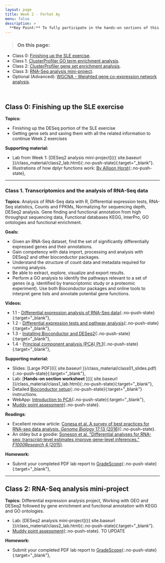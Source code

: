 ```yaml
---
layout: page
title: Week 2 - Ferhat Ay
menu: false
description: >
  **Key Point:** To fully participate in the hands-on sections of this course you will need to refresh your R and UNIX skills as well as have access to specific software on your own laptop that you bring to each class.
---
```


> ### On this page:
- Class 0: [Finishing up the SLE exercise](#0).
- Class 1. [ClusterProfiler GO term enrichment analysis](#1).
- Class 2: [ClusterProfiler gene set enrichment analysis](#2).
- Class 3: [RNA-Seq analysis mini-project](#3).
- Optional (Advanced): [WGCNA - Weighted gene co-expression network analysis](#4).
<br/>

<a name="0"></a>
## Class 0: Finishing up the SLE exercise 

**Topics:**  
- Finishing up the DESeq portion of the SLE exercise
- Getting gene sets and saving them with all the related information to continue Week 2 exercises

**Supporting material:**  
- Lab from Week 1: [DESeq2 analysis mini-project]({{ site.baseurl }}/class_material/class2_lab.html){:.no-push-state}{:target="_blank"}.  
- Illustrations of how dplyr functions work: [By Allison Horst](https://allisonhorst.com/r-packages-functions){:.no-push-state}, 



--- 
<a name="1"></a>
### Class 1. Transcriptomics and the analysis of RNA-Seq data

**Topics:** 
Analysis of RNA-Seq data with R, Differential expression tests, RNA-Seq statistics, Counts and FPKMs, Normalizing for sequencing depth, DESeq2 analysis. Gene finding and functional annotation from high throughput sequencing data, Functional databases KEGG, InterPro, GO ontologies and functional enrichment.  


**Goals:**  
- Given an RNA-Seq dataset, find the set of significantly differentially expressed genes and their annotations.  
- Gain competency with data import, processing and analysis with DESeq2 and other bioconductor packages.  
- Understand the structure of count data and metadata required for running analysis.  
- Be able to extract, explore, visualize and export results.  
- Perform a GO analysis to identify the pathways relevant to a set of genes (e.g. identified by transcriptomic study or a proteomic experiment). Use both Bioconductor packages and online tools to interpret gene lists and annotate potential gene functions.

**Videos:**
- 1.1 - [Differential expression analysis of RNA-Seq data](https://youtu.be/JxMpV6QUxS0){:.no-push-state}{:target="_blank"},  
- 1.2 - [Differential expression tests and pathway analysis](https://youtu.be/Wjxh8Cw1n1s){:.no-push-state}{:target="_blank"},    
- 1.3 - [Installing Bioconductor and DESeq2](http://youtu.be/aekKXg0U1Rg){:.no-push-state}{:target="_blank"},    
- 1.4 - [Principal component analysis (PCA) Pt.1](http://youtu.be/Olm0gW6OXIg){:.no-push-state}{:target="_blank"},   


**Supporting material:**
- Slides: [Large PDF]({{ site.baseurl }}/class_material/class01_slides.pdf){:.no-push-state}{:target="_blank"},  
- Lab: [**Hands-on section worksheet**  ]({{ site.baseurl }}/class_material/class1_lab.html){:.no-push-state}{:target="_blank"},  
- Detailed [Bioconductor setup](https://bioboot.github.io/bggn213_W23//class-material/bioconductor_setup/){:.no-push-state}{:target="_blank"} instructions.
- WebApp: [Introduction to PCA](https://bioboot.github.io/bggn213_W23/class-material/pca/){:.no-push-state}{:target="_blank"},  
- [Muddy point assessment](https://forms.gle/DjpHctStFB15vaow6){:.no-push-state}. 


**Readings**:
 - Excellent review article: [Conesa et al. A survey of best practices for RNA-seq data analysis. _Genome Biology_ 17:13 (2016)](http://genomebiology.biomedcentral.com/articles/10.1186/s13059-016-0881-8){:.no-push-state}.  
 - An oldey but a goodie: [Soneson et al. "Differential analyses for RNA-seq: transcript-level estimates improve gene-level inferences." _F1000Research_ 4 (2015)](https://f1000research.com/articles/4-1521/v2).  
  


**Homework:**
- Submit your completed PDF lab report to [GradeScope](https://www.gradescope.com/courses/528106){:.no-push-state}{:target="_blank"},  


--- 
<a name="2"></a>
## Class 2: RNA-Seq analysis mini-project

**Topics:** 
Differential expression analysis project, Working with GEO and DESeq2 followed by gene enrichment and functional annotation with KEGG and GO ontologies.   


- Lab: [DESeq2 analysis mini-project]({{ site.baseurl }}/class_material/class2_lab.html){:.no-push-state}{:target="_blank"}.  
- [Muddy point assessment](https://forms.gle/nTcwUHM4c2nmNZvp8){:.no-push-state}.  TO UPDATE


**Homework:**
- Submit your completed PDF lab report to [GradeScope](https://www.gradescope.com/courses/528106){:.no-push-state}{:target="_blank"},  
